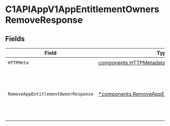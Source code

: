 # C1APIAppV1AppEntitlementOwnersRemoveResponse


## Fields

| Field                                                                                                         | Type                                                                                                          | Required                                                                                                      | Description                                                                                                   |
| ------------------------------------------------------------------------------------------------------------- | ------------------------------------------------------------------------------------------------------------- | ------------------------------------------------------------------------------------------------------------- | ------------------------------------------------------------------------------------------------------------- |
| `HTTPMeta`                                                                                                    | [components.HTTPMetadata](../../models/components/httpmetadata.md)                                            | :heavy_check_mark:                                                                                            | N/A                                                                                                           |
| `RemoveAppEntitlementOwnerResponse`                                                                           | [*components.RemoveAppEntitlementOwnerResponse](../../models/components/removeappentitlementownerresponse.md) | :heavy_minus_sign:                                                                                            | The empty response message for removing an app entitlement owner.                                             |